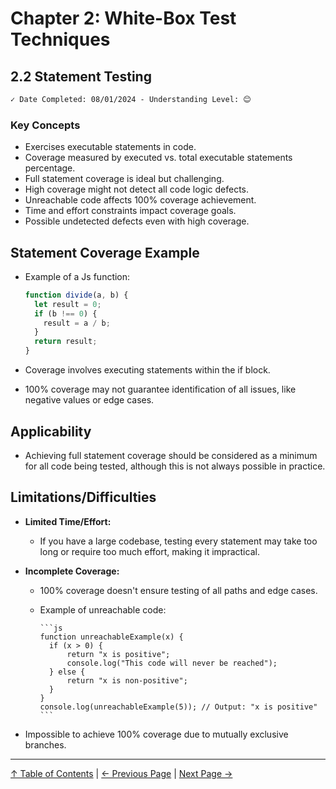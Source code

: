 # Chapter 2: White-Box Test Techniques

## 2.2 Statement Testing

```markdown
✓ Date Completed: 08/01/2024 - Understanding Level: 😊
```

### Key Concepts

- Exercises executable statements in code.
- Coverage measured by executed vs. total executable statements percentage.
- Full statement coverage is ideal but challenging.
- High coverage might not detect all code logic defects.
- Unreachable code affects 100% coverage achievement.
- Time and effort constraints impact coverage goals.
- Possible undetected defects even with high coverage.

## Statement Coverage Example

- Example of a Js function:

  ```js
  function divide(a, b) {
    let result = 0;
    if (b !== 0) {
      result = a / b;
    }
    return result;
  }
  ```

- Coverage involves executing statements within the if block.
- 100% coverage may not guarantee identification of all issues, like negative values or edge cases.

## Applicability

- Achieving full statement coverage should be considered as a minimum for all code being tested, although this is not always possible in practice.

## Limitations/Difficulties

- **Limited Time/Effort:**
  - If you have a large codebase, testing every statement may take too long or require too much effort, making it impractical.
- **Incomplete Coverage:**

  - 100% coverage doesn't ensure testing of all paths and edge cases.

  - Example of unreachable code:

        ```js
        function unreachableExample(x) {
          if (x > 0) {
              return "x is positive";
              console.log("This code will never be reached");
          } else {
              return "x is non-positive";
          }
        }
        console.log(unreachableExample(5)); // Output: "x is positive"
        ```

- Impossible to achieve 100% coverage due to mutually exclusive branches.

---

[↑ Table of Contents](../../README.md#table-of-contents) | [← Previous Page](2.1-introduction.md) | [Next Page →](2.3-decision-testing.md)
